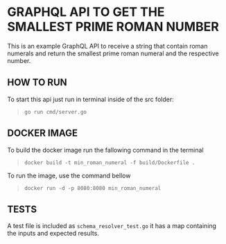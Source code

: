 # GRAPHQL API TO GET THE SMALLEST PRIME ROMAN NUMBER

This is an example GraphQL API to receive a string that contain roman numerals and return the smallest prime roman numeral and the respective number.

## HOW TO RUN

To start this api just run in terminal inside of the src folder:

> `go run cmd/server.go`

## DOCKER IMAGE
To build the docker image run the fallowing command in the terminal

>`docker build -t min_roman_numeral -f build/Dockerfile .`

To run the image, use the command bellow

>`docker run -d -p 8080:8080 min_roman_numeral`

## TESTS

A test file is included as `schema_resolver_test.go` it has a map containing the inputs and expected results.
